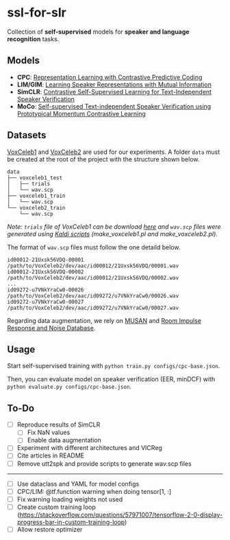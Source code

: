 # ssl-for-slr

Collection of **self-supervised** models for **speaker and language recognition** tasks.

## Models

- **CPC**: [Representation Learning with Contrastive Predictive Coding](https://arxiv.org/pdf/1807.03748.pdf)
-  **LIM/GIM**: [Learning Speaker Representations with Mutual Information](https://arxiv.org/pdf/1812.00271.pdf)
-  **SimCLR**: [Contrastive Self-Supervised Learning for Text-Independent Speaker Verification](https://sci-hub.mksa.top/10.1109/icassp39728.2021.9413351)
-  **MoCo**: [Self-supervised Text-independent Speaker Verification using Prototypical Momentum Contrastive Learning](https://arxiv.org/pdf/2012.07178.pdf)

## Datasets

[VoxCeleb1](https://www.robots.ox.ac.uk/~vgg/data/voxceleb/vox1.html) and [VoxCeleb2](https://www.robots.ox.ac.uk/~vgg/data/voxceleb/vox2.html) are used for our experiments. A folder `data` must be created at the root of the project with the structure shown below.

```
data
├── voxceleb1_test
│   ├── trials
│   └── wav.scp
├── voxceleb1_train
│   └── wav.scp
└── voxceleb2_train
    └── wav.scp
```

*Note: `trials` file of VoxCeleb1 can be download [here](https://www.robots.ox.ac.uk/~vgg/data/voxceleb/meta/veri_test.txt) and `wav.scp` files were generated using [Kaldi scripts](https://github.com/kaldi-asr/kaldi/tree/master/egs/sitw/v1/local) (make_voxceleb1.pl and make_voxceleb2.pl).*

The format of `wav.scp` files must follow the one detaild below.

```
id00012-21Uxsk56VDQ-00001 /path/to/VoxCeleb2/dev/aac/id00012/21Uxsk56VDQ/00001.wav
id00012-21Uxsk56VDQ-00002 /path/to/VoxCeleb2/dev/aac/id00012/21Uxsk56VDQ/00002.wav
...
id09272-u7VNkYraCw0-00026 /path/to/VoxCeleb2/dev/aac/id09272/u7VNkYraCw0/00026.wav
id09272-u7VNkYraCw0-00027 /path/to/VoxCeleb2/dev/aac/id09272/u7VNkYraCw0/00027.wav
```

Regarding data augmentation, we rely on [MUSAN](http://www.openslr.org/17/) and [Room Impulse Response and Noise Database](https://www.openslr.org/28/).

## Usage

Start self-supervised training with `python train.py configs/cpc-base.json`.

Then, you can evaluate model on speaker verification (EER, minDCF) with `python evaluate.py configs/cpc-base.json`.

## To-Do

- [ ] Reproduce results of SimCLR
    - [ ] Fix NaN values
    - [ ] Enable data augmentation
- [ ] Experiment with different architectures and VICReg
- [ ] Cite articles in README
- [ ] Remove utt2spk and provide scripts to generate wav.scp files

---

- [ ] Use dataclass and YAML for model configs
- [ ] CPC/LIM: @tf.function warning when doing tensor[1, :]
- [ ] Fix warning loading weights not used
- [ ] Create custom training loop (https://stackoverflow.com/questions/57971007/tensorflow-2-0-display-progress-bar-in-custom-training-loop)
- [ ] Allow restore optimizer
